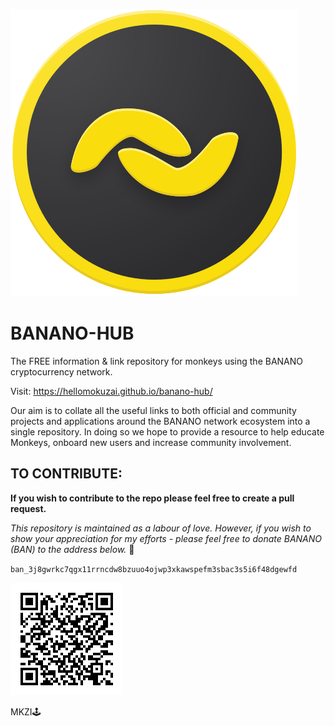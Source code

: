![Logo](https://github.com/HelloMokuzai/banano-hub/blob/main/images/logo.svg)

# BANANO-HUB
The FREE information & link repository for monkeys using the BANANO cryptocurrency network.

Visit: https://hellomokuzai.github.io/banano-hub/

Our aim is to collate all the useful links to both official and community projects and applications around the BANANO network ecosystem into a single repository. In doing so we hope to provide a resource to help educate Monkeys, onboard new users and increase community involvement.

## TO CONTRIBUTE:

**If you wish to contribute to the repo please feel free to create a pull request.**

*This repository is maintained as a labour of love. However, if you wish to show your appreciation for my efforts - please feel free to donate BANANO (BAN) to the address below.* :sparkling_heart:

`ban_3j8gwrkc7qgx11rrncdw8bzuuo4ojwp3xkawspefm3sbac3s5i6f48dgewfd`

![Donate](https://github.com/HelloMokuzai/banano-hub/blob/main/images/bossQR.png)

MKZI:joystick:

